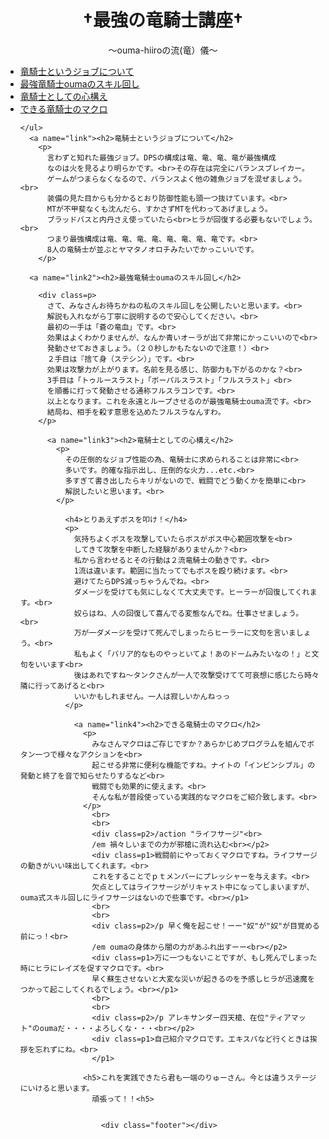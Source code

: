 <!DOCTYPE html>
<html>
  <head>
    <meta charset="utf-8">
    <title>最強の竜騎士</title>
    <link rel="stylesheet" href="stylesheet.css">
  </head>
  <body>
    <h1 class="title"><center>†最強の竜騎士講座†</center></h1>
    <div class=p><center>～ouma-hiiroの流(竜）儀～</center></p>
    <ul>
      <a href="#link"><li>竜騎士というジョブについて</li></a>
      <a href="#link2"><li>最強竜騎士oumaのスキル回し</li></a>
      <a href="#link3"><li>竜騎士としての心構え</li></a>
      <a href="#link4"><li>できる竜騎士のマクロ</li></a>

    </ul>
      <a name="link"><h2>竜騎士というジョブについて</h2>
        <p>
          言わずと知れた最強ジョブ。DPSの構成は竜、竜、竜、竜が最強構成
          なのは火を見るより明らかです。<br>その存在は完全にバランスブレイカー。
          ゲームがつまらなくなるので、バランスよく他の雑魚ジョブを混ぜましょう。<br>
          装備の見た目からも分かるとおり防御性能も頭一つ抜けています。<br>
          MTが不甲斐なくも沈んだら、すかさずMTを代わってあげましょう。
          ブラッドバスと内丹さえ使っていたら<br>ヒラが回復する必要もないでしょう。<br>
          つまり最強構成は竜、竜、竜、竜、竜、竜、竜、竜です。<br>
          8人の竜騎士が並ぶとヤマタノオロチみたいでかっこいいです。
        </p>

      <a name="link2"><h2>最強竜騎士oumaのスキル回し</h2>

        <div class=p>
          さて、みなさんお待ちかねの私のスキル回しを公開したいと思います。<br>
          解説も入れながら丁寧に説明するので安心してください。<br>
          最初の一手は「蒼の竜血」です。<br>
          効果はよくわかりませんが、なんか青いオーラが出て非常にかっこいいので<br>
          発動させておきましょう。（２０秒しかもたないので注意！）<br>
          ２手目は『捨て身（ステシン）」です。<br>
          効果は攻撃力が上がります。名前を見る感じ、防御力も下がるのかな？<br>
          3手目は「トゥルースラスト」「ボーパルスラスト」「フルスラスト」<br>
          を順番に打って発動させる通称フルスラコンです。<br>
          以上となります。これを永遠とループさせるのが最強竜騎士ouma流です。<br>
          結局ね、相手を殺す意思を込めたフルスラなんすわ。
        </p>

          <a name="link3"><h2>竜騎士としての心構え</h2>
            <p>
              その圧倒的なジョブ性能の為、竜騎士に求められることは非常に<br>
              多いです。的確な指示出し、圧倒的な火力...etc.<br>
              多すぎて書き出したらキリがないので、戦闘でどう動くかを簡単に<br>
              解説したいと思います。<br>
            </p>

              <h4>とりあえずボスを叩け！</h4>
              <p>
                気持ちよくボスを攻撃していたらボスがボス中心範囲攻撃を<br>
                してきて攻撃を中断した経験がありませんか？<br>
                私から言わせるとその行動は２流竜騎士の動きです。<br>
                1流は違います。範囲に当たってでもボスを殴り続けます。<br>
                避けてたらDPS減っちゃうんでね。<br>
                ダメージを受けても気にしなくて大丈夫です。ヒーラーが回復してくれます。<br>
                奴らはね、人の回復して喜んでる変態なんでね。仕事させましょう。<br>
                万が一ダメージを受けて死んでしまったらヒーラーに文句を言いましょう。<br>
                私もよく「バリア的なものやっといてよ！あのドームみたいなの！」と文句をいいます<br>
                後はあれですね～タンクさんが一人で攻撃受けてて可哀想に感じたら時々隣に行ってあげると<br>
                いいかもしれません。一人は寂しいかんねっっ
              </p>

                <a name="link4"><h2>できる竜騎士のマクロ</h2>
                  <p>
                    みなさんマクロはご存じですか？あらかじめプログラムを組んでボタン一つで様々なアクションを<br>
                    起こせる非常に便利な機能ですね。ナイトの「インビンシブル」の発動と終了を音で知らせたりするなど<br>
                    戦闘でも効果的に使えます。<br>
                    そんな私が普段使っている実践的なマクロをご紹介致します。<br>
                  </p>
                    <br>
                    <br>
                    <div class=p2>/action "ライフサージ"<br>
                    /em 禍々しいまでの力が邪槍に流れ込む<br></p2>
                    <div class=p1>戦闘前にやっておくマクロですね。ライフサージの動きがいい味出してくれます。<br>
                    これをすることでｐｔメンバーにプレッシャーを与えます。<br>
                    欠点としてはライフサージがリキャスト中になってしまいますが、ouma式スキル回しにライフサージはないので些事です。<br></p1>
                    <br>
                    <br>
                    <div class=p2>/p 早く俺を起こせ！ーー"奴"が"奴"が目覚める前にっ！<br>
                    /em oumaの身体から闇の力があふれ出すーー<br></p2>
                    <div class=p1>万に一つもないことですが、もし死んでしまった時にヒラにレイズを促すマクロです。<br>
                    早く蘇生させないと大変な災いが起きるのを予感しヒラが迅速魔をつかって起こしてくれるでしょう。<br></p1>
                    <br>
                    <br>
                    <div class=p2>/p アレキサンダー四天槍、在位"ティアマット"のoumaだ・・・・よろしくな・・・<br></p2>
                    <div class=p1>自己紹介マクロです。エキスパなど行くときは挨拶を忘れずにね。<br>
                    </p1>

                  <h5>これを実践できたら君も一端のりゅーさん。今とは違うステージにいけると思います。
                    頑張って！！<h5>


                      <div class="footer"></div>



  </body>

</html>
